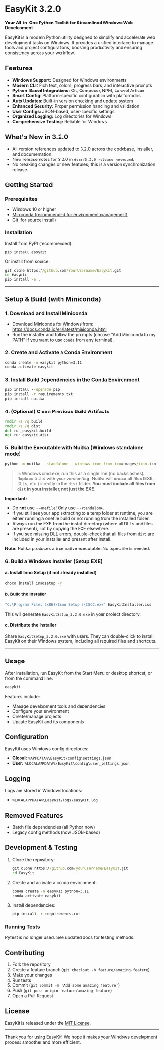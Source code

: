 # EasyKit 3.2.0

**Your All-in-One Python Toolkit for Streamlined Windows Web Development**

EasyKit is a modern Python utility designed to simplify and accelerate web development tasks on Windows. It provides a unified interface to manage tools and project configurations, boosting productivity and ensuring consistency across your workflow.

## Features

- **Windows Support:** Designed for Windows environments
- **Modern CLI:** Rich text, colors, progress bars, and interactive prompts
- **Python-Based Integrations:** Git, Composer, NPM, Laravel Artisan
- **Smart Config:** Platform-specific configuration with platformdirs
- **Auto Updates:** Built-in version checking and update system
- **Enhanced Security:** Proper permission handling and validation
- **User Configs:** JSON-based, user-specific settings
- **Organized Logging:** Log directories for Windows
- **Comprehensive Testing:** Reliable for Windows

## What's New in 3.2.0

- All version references updated to 3.2.0 across the codebase, installer, and documentation.
- New release notes for 3.2.0 in `docs/3.2.0-release-notes.md`.
- No breaking changes or new features; this is a version synchronization release.

## Getting Started

### Prerequisites
- Windows 10 or higher
- [Miniconda (recommended for environment management)](https://docs.conda.io/en/latest/miniconda.html)
- Git (for source install)

### Installation

Install from PyPI (recommended):
```cmd
pip install easykit
```

Or install from source:
```cmd
git clone https://github.com/YourUsername/EasyKit.git
cd EasyKit
pip install -e .
```

---

## Setup & Build (with Miniconda)

### 1. Download and Install Miniconda
- Download Miniconda for Windows from: https://docs.conda.io/en/latest/miniconda.html
- Run the installer and follow the prompts (choose "Add Miniconda to my PATH" if you want to use `conda` from any terminal).

### 2. Create and Activate a Conda Environment
```cmd
conda create -n easykit python=3.11
conda activate easykit
```

### 3. Install Build Dependencies in the Conda Environment
```cmd
pip install --upgrade pip
pip install -r requirements.txt
pip install nuitka
```

### 4. (Optional) Clean Previous Build Artifacts
```cmd
rmdir /s /q build
rmdir /s /q dist
del run_easykit.build
del run_easykit.dist
```

### 5. Build the Executable with Nuitka (Windows standalone mode)
```cmd
python -m nuitka --standalone --windows-icon-from-ico=images/icon.ico --output-dir=dist --output-filename=EasyKit_v3.2.0.exe --include-data-dir=docs=docs --include-data-dir=images=images run_easykit.py
```
> In Windows cmd.exe, run this as a single line (no backslashes). Replace `3.2.0` with your version/tag. Nuitka will create all files (EXE, DLLs, etc.) directly in the `dist` folder. **You must include all files from `dist` in your installer, not just the EXE.**

**Important:**
- Do **not** use `--onefile`! Only use `--standalone`.
- If you still see your app extracting to a temp folder at runtime, you are either running a onefile build or not running from the installed folder.
- Always run the EXE from the install directory (where all DLLs and files are present), not by copying the EXE elsewhere.
- If you see missing DLL errors, double-check that all files from `dist` are included in your installer and present after install.

**Note:** Nuitka produces a true native executable. No .spec file is needed.

### 6. Build a Windows Installer (Setup EXE)

#### a. Install Inno Setup (if not already installed)
```cmd
choco install innosetup -y
```

#### b. Build the Installer
```cmd
"C:\Program Files (x86)\Inno Setup 6\ISCC.exe" EasyKitInstaller.iss
```
This will generate `EasyKitSetup_3.2.0.exe` in your project directory.

#### c. Distribute the Installer
Share `EasyKitSetup_3.2.0.exe` with users. They can double-click to install EasyKit on their Windows system, including all required files and shortcuts.

---

## Usage

After installation, run EasyKit from the Start Menu or desktop shortcut, or from the command line:
```cmd
easykit
```

Features include:
- Manage development tools and dependencies
- Configure your environment
- Create/manage projects
- Update EasyKit and its components

## Configuration

EasyKit uses Windows config directories:
- **Global:** `%APPDATA%\EasyKit\config\settings.json`
- **User:** `%LOCALAPPDATA%\EasyKit\config\user_settings.json`

## Logging

Logs are stored in Windows locations:
- `%LOCALAPPDATA%\EasyKit\logs\easykit.log`

## Removed Features
- Batch file dependencies (all Python now)
- Legacy config methods (now JSON-based)

## Development & Testing

1. Clone the repository:
   ```cmd
   git clone https://github.com/yourusername/EasyKit.git
   cd EasyKit
   ```
2. Create and activate a conda environment:
   ```cmd
   conda create -n easykit python=3.11
   conda activate easykit
   ```
3. Install dependencies:
   ```cmd
   pip install -r requirements.txt
   ```

### Running Tests

Pytest is no longer used. See updated docs for testing methods.

## Contributing

1. Fork the repository
2. Create a feature branch (`git checkout -b feature/amazing-feature`)
3. Make your changes
4. Run tests
5. Commit (`git commit -m 'Add some amazing feature'`)
6. Push (`git push origin feature/amazing-feature`)
7. Open a Pull Request

## License

EasyKit is released under the [MIT License](LICENSE).

---

Thank you for using EasyKit! We hope it makes your Windows development process smoother and more efficient.
